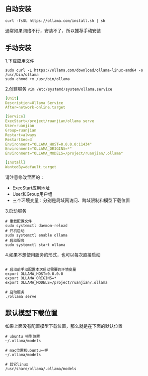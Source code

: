 ## 自动安装
```shell
curl -fsSL https://ollama.com/install.sh | sh
```
通常如果网络不行，安装不了，所以推荐手动安装
## 手动安装
1.下载应用文件
```shell
sudo curl -L https://ollama.com/download/ollama-linux-amd64 -o /usr/bin/ollama
sudo chmod +x /usr/bin/ollama
```
2.创建服务
`vim /etc/systemd/system/ollama.service`
```yaml
[Unit]
Description=Ollama Service
After=network-online.target

[Service]
ExecStart=/project/ruanjian/ollama serve
User=ruanjian
Group=ruanjian
Restart=always
RestartSec=3
Environment="OLLAMA_HOST=0.0.0.0:11434"
Environment="OLLAMA_ORIGINS=*"
Environment="OLLAMA_MODELS=/project/ruanjian/.ollama"

[Install]
WantedBy=default.target
```
请注意修改里面的：
- ExecStart应用地址
- User和Group用户组
- 三个环境变量：分别是局域网访问、跨域限制和模型下载位置

3.启动服务
```shell
# 重载配置文件
sudo systemctl daemon-reload
# 开机启动
sudo systemctl enable ollama
# 启动服务
sudo systemctl start ollama
```

4.如果不想使用服务的形式，也可以每次直接启动
```shell

# 启动前手动配置本次启动需要的环境变量
export OLLAMA_HOST=0.0.0.0
export OLLAMA_ORIGINS=*
export OLLAMA_MODELS=/project/ruanjian/.ollama

# 启动服务
./ollama serve
```

## 默认模型下载位置
如果上面没有配置模型下载位置，那么就是在下面的默认位置
```shell
# ubuntu 模型位置
~/.ollama/models

# mac位置和ubuntu一样
~/.ollama/models

# 其它linux
/usr/share/ollama/.ollama/models
```